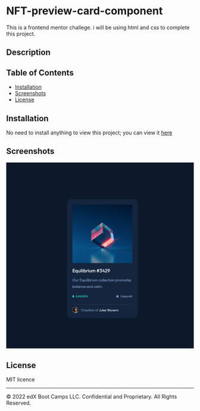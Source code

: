 # NFT-preview-card-component

This is a frontend mentor challege. i will be using html and css to complete this project.

## Description

## Table of Contents

- [Installation](#installation)
- [Screenshots](#screenshots)
- [License](#license)

## Installation

No need to install anything to view this project; you can view it [here](https://chriskeno95.github.io/NFT-preview-card-component/)

## Screenshots

![screenshot](./images/screenshot.png)

## License

MIT licence

---

© 2022 edX Boot Camps LLC. Confidential and Proprietary. All Rights Reserved.
